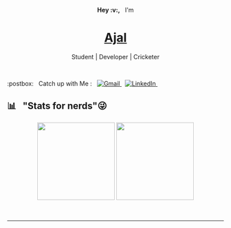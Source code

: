<p align="center"><b>Hey :v:,</b> &nbsp; I'm</p>
<h1 align="center"><a href="https://ajal333.github.io/" target="_blank">Ajal</a></h1>
<p align="center">
    Student | Developer | Cricketer
</p><br />

<p> :postbox: &nbsp; Catch up with Me : &nbsp; 
    <a href ="mailto:ajapoos1999@gmail.com"><img alt="Gmail" src="https://img.shields.io/badge/.-ajapoos1999@gmail.com-red?logo=gmail&style=flat" />
    </a> &nbsp; 
    <a href ="https://www.linkedin.com/in/ajal-p-95537a191/"><img alt="LinkedIn" src="https://img.shields.io/badge/.-Ajal-blue?logo=linkedin&style=flat" />
    </a> &nbsp; 
</p>

## :bar_chart: &nbsp; "Stats for nerds":stuck_out_tongue_winking_eye:
<p align="center">
  <img height="180em" src="https://github-readme-stats.vercel.app/api?username=ajal333&show_icons=true&theme=algolia&hide_border=true" />
  <img height="180em" src="https://github-readme-stats.vercel.app/api/top-langs/?username=ajal333&theme=algolia&layout=compact" />
</p><br /><hr />



<!--
**Ajal333/Ajal333** is a ✨ _special_ ✨ repository because its `README.md` (this file) appears on your GitHub profile.

Here are some ideas to get you started:

- 🔭 I’m currently working on ...
- 🌱 I’m currently learning ...
- 👯 I’m looking to collaborate on ...
- 🤔 I’m looking for help with ...
- 💬 Ask me about ...
- 📫 How to reach me: ...
- 😄 Pronouns: ...
- ⚡ Fun fact: ...
-->
